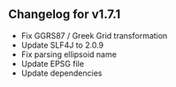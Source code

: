 ## Changelog for v1.7.1
+ Fix GGRS87 / Greek Grid transformation
+ Update SLF4J to 2.0.9
+ Fix parsing ellipsoid name
+ Update EPSG file
+ Update dependencies